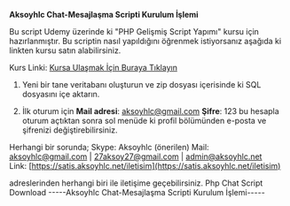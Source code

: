 **Aksoyhlc Chat-Mesajlaşma Scripti Kurulum İşlemi**

Bu script Udemy üzerinde ki "PHP Gelişmiş Script Yapımı" kursu için hazırlanmıştır.
Bu scriptin nasıl yapıldığını öğrenmek istiyorsanız aşağıda ki linkten kursu satın alabilirsiniz.

Kurs Linki: [Kursa Ulaşmak İçin Buraya Tıklayın](https://www.udemy.com/course/php-gelismis-script-yapimi-profesyonel-script-yazma-kursu/)


1.  Yeni bir tane veritabanı oluşturun ve zip dosyası içerisinde ki SQL dosyasını içe aktarın.
    
2.  İlk oturum için **Mail adresi**:  [aksoyhlc@gmail.com](mailto:aksoyhlc@gmail.com)  **Şifre**: 123 bu hesapla oturum açtıktan sonra sol menüde ki profil bölümünden e-posta ve şifrenizi değiştirebilirsiniz.
    
 
Herhangi bir sorunda; Skype: Aksoyhlc (önerilen) 
Mail:  [aksoyhlc@gmail.com](mailto:aksoyhlc@gmail.com)  |  [27aksoy27@gmail.com](mailto:27aksoy27@gmail.com)  |  [admin@aksoyhlc.net](mailto:admin@aksoyhlc.net)  
Link:  [https://satis.aksoyhlc.net/iletisim](https://satis.aksoyhlc.net/iletisim)

adreslerinden herhangi biri ile iletişime geçebilirsiniz.
Php Chat Script Download
-----Aksoyhlc Chat-Mesajlaşma Scripti Kurulum İşlemi-----
